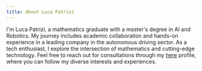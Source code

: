 ```yaml
---
title: About Luca Patrizi
---
```


I'm Luca Patrizi, a mathematics graduate with a master's degree in AI and Robotics. My journey includes academic collaboration and hands-on experience in a leading company in the autonomous driving sector. As a tech enthusiast, I explore the intersection of mathematics and cutting-edge technology. Feel free to reach out for consultations through my [here]([https://www.kaggle.com/datasets/fedesoriano/heart-failure-prediction?resource=download](https://www.linkedin.com/in/luca-patrizi-83728114a/)) profile, where you can follow my diverse interests and experiences.
